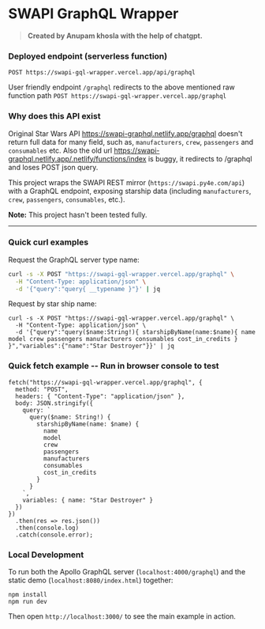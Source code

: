 # SWAPI GraphQL Wrapper

> **Created by Anupam khosla with the help of chatgpt.**


### Deployed endpoint (serverless function)
`POST https://swapi-gql-wrapper.vercel.app/api/graphql`

User friendly endpoint `/graphql` redirects to the above mentioned raw function path
`POST https://swapi-gql-wrapper.vercel.app/graphql`

### Why does this API exist

Original Star Wars API https://swapi-graphql.netlify.app/graphql doesn't return full data for many field, such as, `manufacturers`, `crew`, `passengers` and `consumables` etc. Also the old url https://swapi-graphql.netlify.app/.netlify/functions/index is buggy, it redirects to /graphql and loses POST json query.


This project wraps the SWAPI REST mirror (`https://swapi.py4e.com/api`) with a GraphQL endpoint, exposing starship data (including `manufacturers`, `crew`, `passengers`, `consumables`, etc.).

**Note:** This project hasn't been tested fully.  

-------------

### Quick curl examples

Request the GraphQL server type name:

```bash
curl -s -X POST "https://swapi-gql-wrapper.vercel.app/graphql" \
  -H "Content-Type: application/json" \
  -d '{"query":"query{ __typename }"}' | jq

```

Request by star ship name:
```
curl -s -X POST "https://swapi-gql-wrapper.vercel.app/graphql" \
  -H "Content-Type: application/json" \
  -d '{"query":"query($name:String!){ starshipByName(name:$name){ name model crew passengers manufacturers consumables cost_in_credits } }","variables":{"name":"Star Destroyer"}}' | jq
```


### Quick fetch example -- Run in browser console to test
```
fetch("https://swapi-gql-wrapper.vercel.app/graphql", {
  method: "POST",
  headers: { "Content-Type": "application/json" },
  body: JSON.stringify({
    query: `
      query($name: String!) {
        starshipByName(name: $name) {
          name
          model
          crew
          passengers
          manufacturers
          consumables
          cost_in_credits
        }
      }
    `,
    variables: { name: "Star Destroyer" }
  })
})
  .then(res => res.json())
  .then(console.log)
  .catch(console.error);
```

### Local Development

To run both the Apollo GraphQL server (`localhost:4000/graphql`) and the static demo (`localhost:8080/index.html`) together:

```
npm install
npm run dev
```
Then open `http://localhost:3000/` to see the main example in action. 